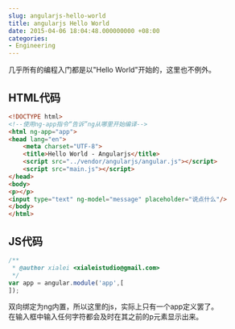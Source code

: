 ```yaml
---
slug: angularjs-hello-world
title: angularjs Hello World
date: 2015-04-06 18:04:48.000000000 +08:00
categories:
- Engineering
---
```

几乎所有的编程入门都是以"Hello World"开始的，这里也不例外。
## HTML代码

```html
<!DOCTYPE html>
<!--使用ng-app指令“告诉”ng从哪里开始编译-->
<html ng-app="app">
<head lang="en">
    <meta charset="UTF-8">
    <title>Hello World - Angularjs</title>
    <script src="../vendor/angularjs/angular.js"></script>
    <script src="main.js"></script>
</head>
<body>
<p></p>
<input type="text" ng-model="message" placeholder="说点什么"/>
</body>
</html>
```

## JS代码

```javascript
/**
 * @author xialei <xialeistudio@gmail.com>
 */
var app = angular.module('app',[
]);
```

双向绑定为ng内置，所以这里的js，实际上只有一个app定义罢了。   
在输入框中输入任何字符都会及时在其之前的p元素显示出来。